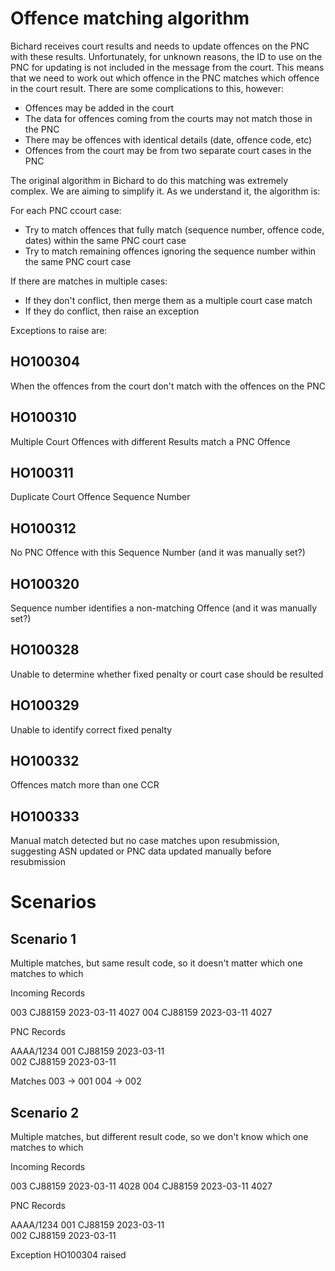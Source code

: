# Offence matching algorithm

Bichard receives court results and needs to update offences on the PNC with these results.
Unfortunately, for unknown reasons, the ID to use on the PNC for updating is not included in the message from the court. This means that we need to work out which offence in the PNC matches which offence in the court result. There are some complications to this, however:

- Offences may be added in the court
- The data for offences coming from the courts may not match those in the PNC
- There may be offences with identical details (date, offence code, etc)
- Offences from the court may be from two separate court cases in the PNC

The original algorithm in Bichard to do this matching was extremely complex. We are aiming to simplify it. As we understand it, the algorithm is:

For each PNC ccourt case:
- Try to match offences that fully match (sequence number, offence code, dates) within the same PNC court case
- Try to match remaining offences ignoring the sequence number within the same PNC court case

If there are matches in multiple cases:
- If they don't conflict, then merge them as a multiple court case match
- If they do conflict, then raise an exception

Exceptions to raise are:

## HO100304
When the offences from the court don't match with the offences on the PNC

## HO100310
Multiple Court Offences with different Results match a PNC Offence

## HO100311
Duplicate Court Offence Sequence Number

## HO100312
No PNC Offence with this Sequence Number (and it was manually set?)

## HO100320
Sequence number identifies a non-matching Offence (and it was manually set?)

## HO100328
Unable to determine whether fixed penalty or court case should be resulted

## HO100329
Unable to identify correct fixed penalty

## HO100332
Offences match more than one CCR

## HO100333
Manual match detected but no case matches upon resubmission, suggesting ASN updated or PNC data updated manually before resubmission


# Scenarios

## Scenario 1

Multiple matches, but same result code, so it doesn't matter which one matches to which

Incoming Records

003   CJ88159   2023-03-11                4027
004   CJ88159   2023-03-11                4027

PNC Records

AAAA/1234
001   CJ88159   2023-03-11                
002   CJ88159   2023-03-11  

Matches
003 -> 001
004 -> 002

## Scenario 2

Multiple matches, but different result code, so we don't know which one matches to which

Incoming Records

003   CJ88159   2023-03-11                4028
004   CJ88159   2023-03-11                4027

PNC Records

AAAA/1234
001   CJ88159   2023-03-11                
002   CJ88159   2023-03-11  

Exception HO100304 raised
